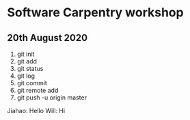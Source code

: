 # Software Carpentry workshop
## 20th August 2020

1. git init
2. git add
3. git status
4. git log
5. git commit
6. git remote add
7. git push -u origin master


Jiahao: Hello 
Will: Hi
